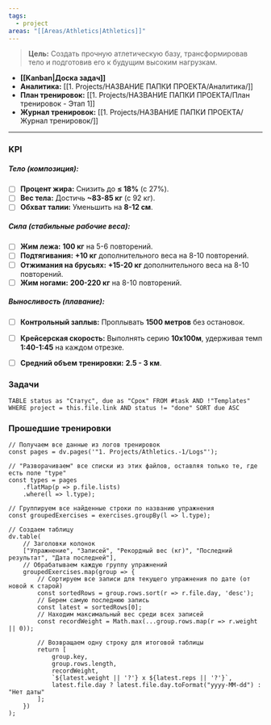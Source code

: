 ```yaml
---
tags:
  - project
areas: "[[Areas/Athletics|Athletics]]"
---
```

> **Цель:** Создать прочную атлетическую базу, трансформировав тело и подготовив его к будущим высоким нагрузкам.

- **[[Kanban|Доска задач]]**
- **Аналитика:** [[1. Projects/НАЗВАНИЕ ПАПКИ ПРОЕКТА/Аналитика/]]
- **План тренировок:** [[1. Projects/НАЗВАНИЕ ПАПКИ ПРОЕКТА/План тренировок - Этап 1]] 
- **Журнал тренировок:** [[1. Projects/НАЗВАНИЕ ПАПКИ ПРОЕКТА/Журнал тренировок/]] 
---

### KPI

##### Тело (композиция):
- [ ] **Процент жира:** Снизить до **≤ 18%** (с 27%).
- [ ] **Вес тела:** Достичь **~83-85 кг** (с 92 кг).
- [ ] **Обхват талии:** Уменьшить на **8-12 см**.

##### Сила (стабильные рабочие веса):
- [ ] **Жим лежа:** **100 кг** на 5-6 повторений.
- [ ] **Подтягивания:** **+10 кг** дополнительного веса на 8-10 повторений.
- [ ] **Отжимания на брусьях:** **+15-20 кг** дополнительного веса на 8-10 повторений.
- [ ] **Жим ногами:** **200-220 кг** на 8-10 повторений.

##### Выносливость (плавание):
- [ ] **Контрольный заплыв:** Проплывать **1500 метров** без остановок.
- [ ] **Крейсерская скорость:** Выполнять серию **10х100м**, удерживая темп **1:40-1:45** на каждом отрезке.
- [ ] **Средний объем тренировки:** **2.5 - 3 км**.


### Задачи

```dataview
TABLE status as "Статус", due as "Срок" FROM #task AND !"Templates" WHERE project = this.file.link AND status != "done" SORT due ASC
```


### Прошедшие тренировки

```dataviewjs
// Получаем все данные из логов тренировок
const pages = dv.pages('"1. Projects/Athletics.-1/Logs"');

// "Разворачиваем" все списки из этих файлов, оставляя только те, где есть поле "type"
const types = pages
    .flatMap(p => p.file.lists)
    .where(l => l.type);

// Группируем все найденные строки по названию упражнения
const groupedExercises = exercises.groupBy(l => l.type);

// Создаем таблицу
dv.table(
    // Заголовки колонок
    ["Упражнение", "Записей", "Рекордный вес (кг)", "Последний результат", "Дата последней"],
    // Обрабатываем каждую группу упражнений
    groupedExercises.map(group => {
        // Сортируем все записи для текущего упражнения по дате (от новой к старой)
        const sortedRows = group.rows.sort(r => r.file.day, 'desc');
        // Берем самую последнюю запись
        const latest = sortedRows[0];
        // Находим максимальный вес среди всех записей
        const recordWeight = Math.max(...group.rows.map(r => r.weight || 0));

        // Возвращаем одну строку для итоговой таблицы
        return [
            group.key,
            group.rows.length,
            recordWeight,
            `${latest.weight || '?'} x ${latest.reps || '?'}`,
            latest.file.day ? latest.file.day.toFormat("yyyy-MM-dd") : "Нет даты"
        ];
    })
);
```

